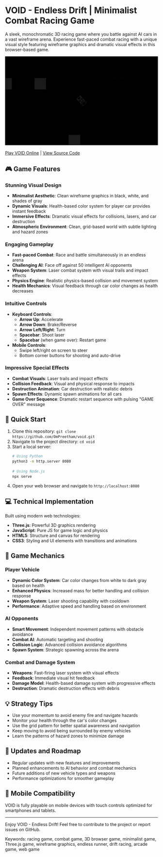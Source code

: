 # VOID - Endless Drift | Minimalist Combat Racing Game

A sleek, monochromatic 3D racing game where you battle against AI cars in a vast wireframe arena. Experience fast-paced combat racing with a unique visual style featuring wireframe graphics and dramatic visual effects in this browser-based game.

![Void Gameplay](gameplay.gif)

[Play VOID Online](https://codepen.io/OmPreetham/pen/xbxrRMB) | [View Source Code](https://github.com/OmPreetham/void)

## 🎮 Game Features

### Stunning Visual Design
- **Minimalist Aesthetic**: Clean wireframe graphics in black, white, and shades of gray
- **Dynamic Visuals**: Health-based color system for player car provides instant feedback
- **Immersive Effects**: Dramatic visual effects for collisions, lasers, and car destruction
- **Atmospheric Environment**: Clean, grid-based world with subtle lighting and hazard zones

### Engaging Gameplay
- **Fast-paced Combat**: Race and battle simultaneously in an endless arena
- **Challenging AI**: Face off against 50 intelligent AI opponents
- **Weapon System**: Laser combat system with visual trails and impact effects
- **Physics Engine**: Realistic physics-based collision and movement system
- **Health Mechanics**: Visual feedback through car color changes as health decreases

### Intuitive Controls
- **Keyboard Controls**:
  - **Arrow Up**: Accelerate
  - **Arrow Down**: Brake/Reverse
  - **Arrow Left/Right**: Turn
  - **Spacebar**: Shoot laser
  - **Spacebar** (when game over): Restart game
- **Mobile Controls**:
  - Swipe left/right on screen to steer
  - Bottom corner buttons for shooting and auto-drive

### Impressive Special Effects
- **Combat Visuals**: Laser trails and impact effects
- **Collision Feedback**: Visual and physical response to impacts
- **Destruction Animation**: Car destruction with realistic debris
- **Spawn Effects**: Dynamic spawn animations for all cars
- **Game Over Sequence**: Dramatic restart sequence with pulsing "GAME OVER" message

## 🚀 Quick Start

1. Clone this repository: `git clone https://github.com/OmPreetham/void.git`
2. Navigate to the project directory: `cd void`
3. Start a local server:
   ```bash
   # Using Python
   python3 -m http.server 8080
   
   # Using Node.js
   npx serve
   ```
4. Open your web browser and navigate to `http://localhost:8080`

## 💻 Technical Implementation

Built using modern web technologies:
- **Three.js**: Powerful 3D graphics rendering
- **JavaScript**: Pure JS for game logic and physics
- **HTML5**: Structure and canvas for rendering
- **CSS3**: Styling and UI elements with transitions and animations

## 🎯 Game Mechanics

### Player Vehicle
- **Dynamic Color System**: Car color changes from white to dark gray based on health
- **Enhanced Physics**: Increased mass for better handling and collision response
- **Weapon System**: Laser shooting capability with cooldown
- **Performance**: Adaptive speed and handling based on environment

### AI Opponents
- **Smart Movement**: Independent movement patterns with obstacle avoidance
- **Combat AI**: Automatic targeting and shooting
- **Collision Logic**: Advanced collision avoidance algorithms
- **Spawn System**: Strategic spawning across the arena

### Combat and Damage System
- **Weapons**: Fast-firing laser system with visual effects
- **Feedback**: Immediate visual hit feedback
- **Damage Model**: Health-based damage system with progressive effects
- **Destruction**: Dramatic destruction effects with debris

## 💡 Strategy Tips
- Use your momentum to avoid enemy fire and navigate hazards
- Monitor your health through the car's color changes
- Use the grid pattern for better spatial awareness and navigation
- Keep moving to avoid being surrounded by enemy vehicles
- Learn the patterns of hazard zones to minimize damage

## 🔄 Updates and Roadmap
- Regular updates with new features and improvements
- Planned enhancements to AI behavior and combat mechanics
- Future additions of new vehicle types and weapons
- Performance optimizations for smoother gameplay

## 📱 Mobile Compatibility
VOID is fully playable on mobile devices with touch controls optimized for smartphones and tablets.

---

Enjoy VOID - Endless Drift! Feel free to contribute to the project or report issues on GitHub.

Keywords: racing game, combat game, 3D browser game, minimalist game, Three.js game, wireframe graphics, endless runner, drift racing, arcade game, web game 